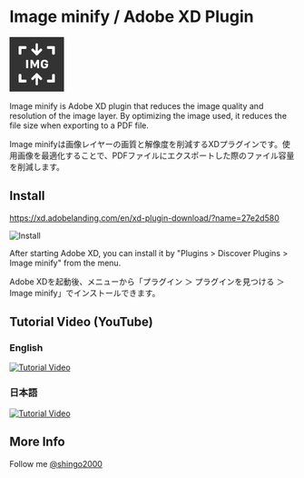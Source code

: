 # Image minify / Adobe XD Plugin

![Image minify](./images/icon.png)

Image minify is Adobe XD plugin that reduces the image quality and resolution of the image layer. By optimizing the image used, it reduces the file size when exporting to a PDF file.

Image minifyは画像レイヤーの画質と解像度を削減するXDプラグインです。使用画像を最適化することで、PDFファイルにエクスポートした際のファイル容量を削減します。

## Install

https://xd.adobelanding.com/en/xd-plugin-download/?name=27e2d580

![Install](https://user-images.githubusercontent.com/340380/50039227-a4574d00-0071-11e9-9e99-e6ed483fe5e2.png)

After starting Adobe XD, you can install it by "Plugins > Discover Plugins > Image minify" from the menu.

Adobe XDを起動後、メニューから「プラグイン ＞ プラグインを見つける ＞ Image minify」でインストールできます。

## Tutorial Video (YouTube)

### English

[![Tutorial Video](https://img.youtube.com/vi/FuTgZal0fXs/0.jpg)](https://www.youtube.com/watch?v=FuTgZal0fXs)

### 日本語

[![Tutorial Video](https://img.youtube.com/vi/cdWWiFQPk8I/0.jpg)](https://www.youtube.com/watch?v=cdWWiFQPk8I)

## More Info

Follow me [@shingo2000](https://twitter.com/shingo2000)

